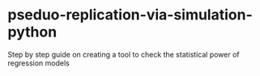 # pseduo-replication-via-simulation-python
Step by step guide on creating a tool to check the statistical power of regression models
